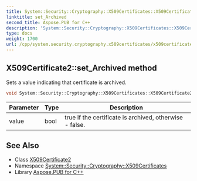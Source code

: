 ```yaml
---
title: System::Security::Cryptography::X509Certificates::X509Certificate2::set_Archived method
linktitle: set_Archived
second_title: Aspose.PUB for C++
description: 'System::Security::Cryptography::X509Certificates::X509Certificate2::set_Archived method. Sets a value indicating that certificate is archived in C++.'
type: docs
weight: 1700
url: /cpp/system.security.cryptography.x509certificates/x509certificate2/set_archived/
---
```

## X509Certificate2::set_Archived method


Sets a value indicating that certificate is archived.

```cpp
void System::Security::Cryptography::X509Certificates::X509Certificate2::set_Archived(bool value) const
```


| Parameter | Type | Description |
| --- | --- | --- |
| value | bool | true if the certificate is archived, otherwise - false. |

## See Also

* Class [X509Certificate2](../)
* Namespace [System::Security::Cryptography::X509Certificates](../../)
* Library [Aspose.PUB for C++](../../../)
